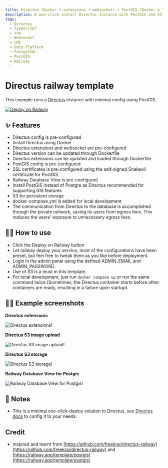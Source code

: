 ```yaml
---
title: Directus (Docker + extensions + websocket) + PostGIS (Docker & TCP) + S3
description: A one-click-install Directus instance with PostGIS and S3 for persistent storage.
tags:
  - Directus
  - Typescript
  - Vue
  - Websocket
  - CMS
  - Data Platform
  - PostgreSQL
  - PostGIS
  - Railway
---
```


# Directus railway template

This example runs a [Directus](https://directus.io/) instance with minimal config using PostGIS.

[![Deploy on Railway](https://railway.app/button.svg)](https://railway.app/template/XQc69P?referralCode=OYCuBb)

## ✨ Features

- Directus config is pre-configured
- Install Directus using Docker
- Directus extensions and websocket are pre-configured
- Directus version can be updated through Dockerfile
- Directus extensions can be updated and loaded through Dockerfile
- PostGIS config is pre-configured
- SSL certificates is pre-configured using the self-signed Snakeoil certificate for PostGIS
- Railway Database View is pre-configured 
- Install PostGIS instead of Postgre as Directus recommended for supporting GIS features
- S3 for persistent storage
- docker-compose.yml is added for local development
- The communication from Directus to the database is accomplished through the private network, saving its users from egress fees. This reduces the users' exposure to unnecessary egress fees.

## 💁‍♀️ How to use

- Click the Deploy on Railway button
- Let railway deploy your service, most of the configurations have been preset, but feel free to tweak them as you like before deployment.
- Login in the admin panel using the defined ADMIN_EMAIL and ADMIN_PASSWORD.
- Use of S3 is a must in this template.
- For local development, just run `docker compose up` or run the same command twice (Sometimes, the Directus container starts before other containers are ready, resulting in a failure upon startup).


## 💁‍♀️ Example screenshots

**Directus extensions**

![Directus extensions!](https://zyugzloemocjcxmspsso.supabase.co/storage/v1/object/public/static-assets/extensions.png?t=2023-12-15T10%3A32%3A35.939Z "Directus extensions enabled")

**Directus S3 image upload**

![Directus S3 image upload!](https://zyugzloemocjcxmspsso.supabase.co/storage/v1/object/public/static-assets/s3-file-upload.png "Directus S3 image upload")

**Directus S3 storage**

![Directus S3 storage!](https://zyugzloemocjcxmspsso.supabase.co/storage/v1/object/public/static-assets/s3-storage.png "Directus S3 storage")

**Railway Database View for Postgis**

![Railway Database View for Postgis!](https://zyugzloemocjcxmspsso.supabase.co/storage/v1/object/public/static-assets/database-view.png "Railway Database View for Postgis")

## 📝 Notes

- This is a minimal one-click-deploy solution to Directus, see [Directus docs](https://docs.directus.io/getting-started/introduction.html) to config it to your needs.

## Credit

- Inspired and learnt from [https://github.com/freekrai/directus-railway](https://github.com/freekrai/directus-railway) and [https://railway.app/template/postgis](https://railway.app/template/postgis)
